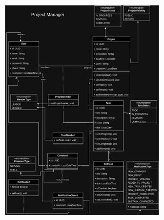 ![alt text](https://github.com/leocklaus/projects-manager-api/blob/main/project-manager-final.drawio.png)

